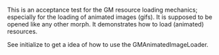 This is an acceptance test for the GM resource loading mechanics; especially for the loading of animated images (gifs). It is supposed to be opened like any other morph.
It demonstrates how to load (animated) resources.

See initialize to get a idea of how to use the GMAnimatedImageLoader.
